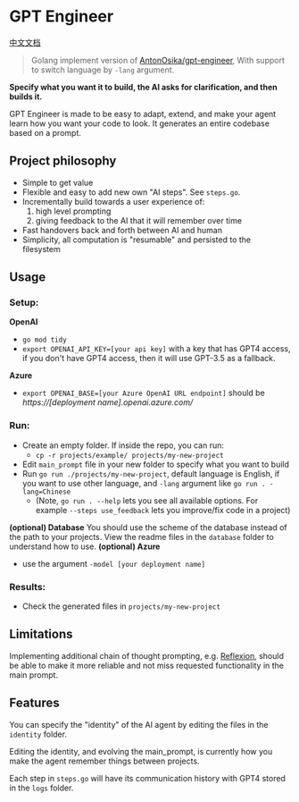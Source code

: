 # GPT Engineer

[中文文档](https://github.com/geekr-dev/gpt-engineer/blob/master/README_zh.md)

> Golang implement version of [AntonOsika/gpt-engineer](https://github.com/AntonOsika/gpt-engineer), With support to switch language by `-lang` argument.

**Specify what you want it to build, the AI asks for clarification, and then builds it.**

GPT Engineer is made to be easy to adapt, extend, and make your agent learn how you want your code to look. It generates an entire codebase based on a prompt. 

## Project philosophy
- Simple to get value
- Flexible and easy to add new own "AI steps". See `steps.go`.
- Incrementally build towards a user experience of:
  1. high level prompting
  2. giving feedback to the AI that it will remember over time
- Fast handovers back and forth between AI and human
- Simplicity, all computation is "resumable" and persisted to the filesystem


## Usage

### Setup:

**OpenAI**
- `go mod tidy`
- `export OPENAI_API_KEY=[your api key]` with a key that has GPT4 access, if you don't have GPT4 access, then it will use GPT-3.5 as a fallback.

**Azure**
- `export OPENAI_BASE=[your Azure OpenAI URL endpoint]` should be _https://[deployment name].openai.azure.com/_

### Run:
- Create an empty folder. If inside the repo, you can run:
  - `cp -r projects/example/ projects/my-new-project`
- Edit `main_prompt` file in your new folder to specify what you want to build
- Run `go run ./projects/my-new-project`, default language is English, if you want to use other language, and `-lang` argument like `go run . -lang=Chinese`
  - (Note, `go run . --help` lets you see all available options. For example `--steps use_feedback` lets you improve/fix code in a project)

**(optional) Database**
You should use the scheme of the database instead of the path to your projects. View the readme files in the `database` folder to understand how to use.
**(optional) Azure**
- use the argument `-model [your deployment name]`

### Results:
- Check the generated files in `projects/my-new-project`

## Limitations

Implementing additional chain of thought prompting, e.g. [Reflexion](https://github.com/noahshinn024/reflexion), should be able to make it more reliable and not miss requested functionality in the main prompt.

## Features

You can specify the "identity" of the AI agent by editing the files in the `identity` folder.

Editing the identity, and evolving the main_prompt, is currently how you make the agent remember things between projects.

Each step in `steps.go` will have its communication history with GPT4 stored in the `logs` folder.

